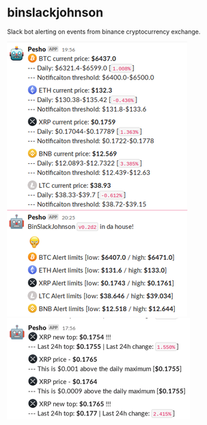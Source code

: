 # binslackjohnson
Slack bot alerting on events from binance cryptocurrency exchange.


![Screenshot1](https://raw.githubusercontent.com/l4m3rx/binslackjohnson/master/stuff/screenshot1.png)
![Screenshot2](https://raw.githubusercontent.com/l4m3rx/binslackjohnson/master/stuff/screenshot2.png)
